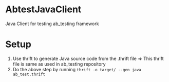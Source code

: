 # AbtestJavaClient
Java Client for testing ab_testing framework

# Setup
1. Use thrift to generate Java source code from the .thrift file => This thrift file is same as used in ab_testing repository
2. Do the above step by running ```thrift -o target/ --gen java ab_test.thrift```
